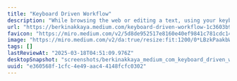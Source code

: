 ```yaml
---
title: "Keyboard Driven Workflow"
description: "While browsing the web or editing a text, using your keyboard instead of the mouse is always faster. Almost everyone use Control + C shortcut instead of right clicking and then pressing Copy button…"
url: "https://berkinakkaya.medium.com/keyboard-driven-workflow-1c3603b95cb3"
favicon: "https://miro.medium.com/v2/5d8de952517e8160e40ef9841c781cdc14a5db313057fa3c3de41c6f5b494b19"
image: "https://miro.medium.com/v2/da:true/resize:fit:1200/0*LBzkPaakbWe9aEKJ"
tags: []
lastReviewAt: "2025-03-18T04:51:09.976Z"
desktopSnapshot: "screenshots/berkinakkaya_medium_com_keyboard_driven_workflow_1c3603b95cb3.png"
uuid: "e360568f-1cfc-4e49-aac4-4148fcfc0302"
---
```

